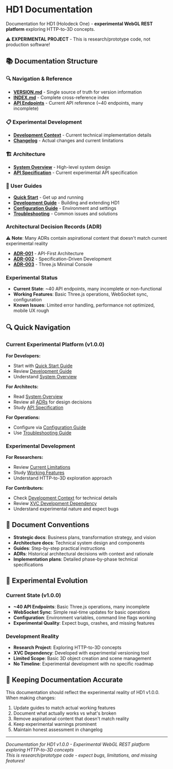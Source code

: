 # HD1 Documentation

Documentation for HD1 (Holodeck One) - **experimental WebGL REST platform** exploring HTTP-to-3D concepts.

⚠️ **EXPERIMENTAL PROJECT** - This is research/prototype code, not production software!

## 📚 Documentation Structure

### 🔍 Navigation & Reference
- **[VERSION.md](VERSION.md)** - Single source of truth for version information
- **[INDEX.md](INDEX.md)** - Complete cross-reference index
- **[API Endpoints](api/ENDPOINTS.md)** - Current API reference (~40 endpoints, many incomplete)

### 📋 Experimental Development
- **[Development Context](../CLAUDE.md)** - Current technical implementation details
- **[Changelog](../CHANGELOG.md)** - Actual changes and current limitations

### 🏗️ Architecture
- **[System Overview](architecture/overview.md)** - High-level system design
- **[API Specification](../src/schemas/hd1-api.yaml)** - Current experimental API specification

### 📖 User Guides
- **[Quick Start](guides/quick-start.md)** - Get up and running
- **[Development Guide](guides/development.md)** - Building and extending HD1
- **[Configuration Guide](guides/configuration.md)** - Environment and settings
- **[Troubleshooting](guides/troubleshooting.md)** - Common issues and solutions

### Architectural Decision Records (ADR)
⚠️ **Note**: Many ADRs contain aspirational content that doesn't match current experimental reality
- **[ADR-001](adr/001-api-first-architecture.md)** - API-First Architecture
- **[ADR-002](adr/002-specification-driven-development.md)** - Specification-Driven Development
- **[ADR-003](adr/003-threejs-minimal-console.md)** - Three.js Minimal Console

### Experimental Status
- **Current State**: ~40 API endpoints, many incomplete or non-functional
- **Working Features**: Basic Three.js operations, WebSocket sync, configuration
- **Known Issues**: Limited error handling, performance not optimized, mobile UX rough

## 🔍 Quick Navigation

### Current Experimental Platform (v1.0.0)
**For Developers:**
- Start with [Quick Start Guide](guides/quick-start.md)
- Review [Development Guide](guides/development.md)
- Understand [System Overview](architecture/overview.md)

**For Architects:**
- Read [System Overview](architecture/overview.md)
- Review all [ADRs](adr/) for design decisions
- Study [API Specification](../src/api.yaml)

**For Operations:**
- Configure via [Configuration Guide](guides/configuration.md)
- Use [Troubleshooting Guide](guides/troubleshooting.md)

### Experimental Development
**For Researchers:**
- Review [Current Limitations](../CHANGELOG.md#what-s-broken-missing)
- Study [Working Features](../CHANGELOG.md#what-actually-works)
- Understand HTTP-to-3D exploration approach

**For Contributors:**
- Check [Development Context](../CLAUDE.md) for technical details
- Review [XVC Development Dependency](../README.md#development)
- Understand experimental nature and expect bugs

## 📖 Document Conventions

- **Strategic docs**: Business plans, transformation strategy, and vision
- **Architecture docs**: Technical system design and components
- **Guides**: Step-by-step practical instructions
- **ADRs**: Historical architectural decisions with context and rationale
- **Implementation plans**: Detailed phase-by-phase technical specifications

## 🔄 Experimental Evolution

### Current State (v1.0.0)
- **~40 API Endpoints**: Basic Three.js operations, many incomplete
- **WebSocket Sync**: Simple real-time updates for basic operations
- **Configuration**: Environment variables, command line flags working
- **Experimental Quality**: Expect bugs, crashes, and missing features

### Development Reality
- **Research Project**: Exploring HTTP-to-3D concepts
- **XVC Dependency**: Developed with experimental versioning tool
- **Limited Scope**: Basic 3D object creation and scene management
- **No Timeline**: Experimental development with no specific roadmap

## 🔄 Keeping Documentation Accurate

This documentation should reflect the experimental reality of HD1 v1.0.0. When making changes:

1. Update guides to match actual working features
2. Document what actually works vs what's broken
3. Remove aspirational content that doesn't match reality
4. Keep experimental warnings prominent
5. Maintain honest assessment in changelog

---

*Documentation for HD1 v1.0.0 - Experimental WebGL REST platform exploring HTTP-to-3D concepts*  
*This is research/prototype code - expect bugs, limitations, and missing features!*